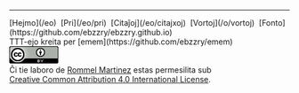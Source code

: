 
***
<div class="footer">

<div class="text-small">
[Hejmo](/eo)  [Pri](/eo/pri)  [Citaĵoj](/eo/citajxoj)  [Vortoj](/o/vortoj)  [Fonto](https://github.com/ebzzry/ebzzry.github.io)
</div>
<div class="text-x-small">
TTT-ejo kreita per [emem](https://github.com/ebzzry/emem)
</div>

<div class="text-x-small">
<a rel="license" href="http://creativecommons.org/licenses/by/4.0/"><img alt="Creative Commons License" class="cc" src="/images/cc4-88x31.png" /></a><br>
Ĉi tie laboro de <a xmlns:cc="http://creativecommons.org/ns#" href="http://ebzzry.io" property="cc:attributionName" rel="cc:attributionURL">Rommel Martinez</a> estas permesilita sub <br>
<a rel="license" href="http://creativecommons.org/licenses/by/4.0/">Creative Common Attribution 4.0 International License</a>.
</div>

</div>
